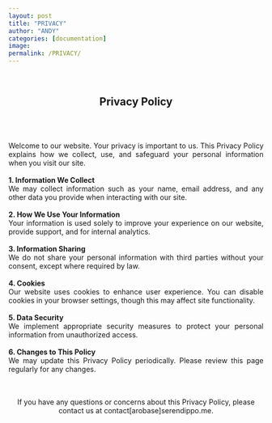 ```yaml
---
layout: post
title: "PRIVACY"
author: "ANDY"
categories: [documentation]
image: 
permalink: /PRIVACY/
---
```

<br /> 

<h2 align="center">Privacy Policy</h2>

<br /><br />

<div align="justify">
Welcome to our website. Your privacy is important to us. This Privacy Policy explains how we collect, use, and safeguard your personal information when you visit our site.
<br /><br />
<b>1. Information We Collect</b><br />
We may collect information such as your name, email address, and any other data you provide when interacting with our site.
<br /><br />
<b>2. How We Use Your Information</b><br />
Your information is used solely to improve your experience on our website, provide support, and for internal analytics.
<br /><br />
<b>3. Information Sharing</b><br />
We do not share your personal information with third parties without your consent, except where required by law.
<br /><br />
<b>4. Cookies</b><br />
Our website uses cookies to enhance user experience. You can disable cookies in your browser settings, though this may affect site functionality.
<br /><br />
<b>5. Data Security</b><br />
We implement appropriate security measures to protect your personal information from unauthorized access.
<br /><br />
<b>6. Changes to This Policy</b><br />
We may update this Privacy Policy periodically. Please review this page regularly for any changes.
<br /><br />
</div>

<br />

<div align="center">
  <p>If you have any questions or concerns about this Privacy Policy, please contact us at contact[arobase]serendippo.me.</p>
</div>
